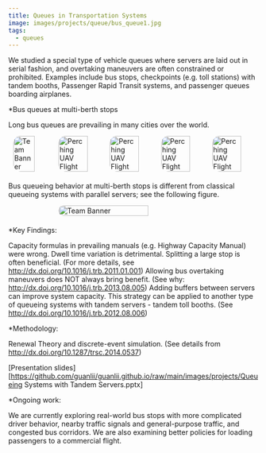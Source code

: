 ```yaml
---
title: Queues in Transportation Systems
image: images/projects/queue/bus_queue1.jpg
tags:
  - queues
---
```


We studied a special type of vehicle queues where servers are laid out in serial fashion, and overtaking maneuvers are often constrained or prohibited. Examples include bus stops, checkpoints (e.g. toll stations) with tandem booths, Passenger Rapid Transit systems, and passenger queues boarding airplanes. 	

*Bus queues at multi-berth stops 	

Long bus queues are prevailing in many cities over the world.

<div style="display: flex; justify-content: center; margin-bottom: 20px;">
  <img src="https://github.com/guanlii/guanlii.github.io/raw/main/images/projects/bus_queue.jpg" alt="Team Banner" 
       style="width: 60%; height: auto; object-fit: cover; max-width: 500px; margin: 0 10px; border-radius: 15px;">
  <img src="https://github.com/guanlii/guanlii.github.io/raw/main/images/projects/bus_queue1.jpg" alt="Perching UAV Flight" 
       style="width: 70%; height: auto; object-fit: cover; max-width: 500px; margin: 0 10px; border-radius: 15px;">
  <img src="https://github.com/guanlii/guanlii.github.io/raw/main/images/projects/bus_queue2.jpg" alt="Perching UAV Flight" 
       style="width: 70%; height: auto; object-fit: cover; max-width: 500px; margin: 0 10px; border-radius: 15px;">
  <img src="https://github.com/guanlii/guanlii.github.io/raw/main/images/projects/bus_queue3.jpg" alt="Perching UAV Flight" 
       style="width: 70%; height: auto; object-fit: cover; max-width: 500px; margin: 0 10px; border-radius: 15px;">
  <img src="https://github.com/guanlii/guanlii.github.io/raw/main/images/projects/bus_queue4.jpg" alt="Perching UAV Flight" 
       style="width: 70%; height: auto; object-fit: cover; max-width: 500px; margin: 0 10px; border-radius: 15px;">
</div>
 
Bus queueing behavior at multi-berth stops is different from classical queueing systems with parallel servers; see the following figure.

<div style="display: flex; justify-content: center; margin-bottom: 20px;">
  <img src="https://github.com/guanlii/guanlii.github.io/raw/main/images/projects/no-overtaking-stop-illustration.jpg" alt="Team Banner" 
       style="width: 60%; height: auto; object-fit: cover; max-width: 500px; margin: 0 10px; border-radius: 15px;">
</div>
 
*Key Findings:

Capacity formulas in prevailing manuals (e.g. Highway Capacity Manual) were wrong.
Dwell time variation is detrimental.
Splitting a large stop is often beneficial. (For more details, see <http://dx.doi.org/10.1016/j.trb.2011.01.001>)
Allowing bus overtaking maneuvers does NOT always bring benefit. (See why: <http://dx.doi.org/10.1016/j.trb.2013.08.005>)
Adding buffers between servers can improve system capacity. This strategy can be applied to another type of queueing systems with tandem servers - tandem toll booths. (See <http://dx.doi.org/10.1016/j.trb.2012.08.006>)


*Methodology: 

Renewal Theory and discrete-event simulation. (See details from <http://dx.doi.org/10.1287/trsc.2014.0537>)

[Presentation slides][https://github.com/guanlii/guanlii.github.io/raw/main/images/projects/Queueing Systems with Tandem Servers.pptx]

*Ongoing work: 

We are currently exploring real-world bus stops with more complicated driver behavior, nearby traffic signals and general-purpose traffic, and congested bus corridors. We are also examining better policies for loading passengers to a commercial flight.